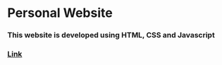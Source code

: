 # Personal Website
### This website is developed using HTML, CSS and Javascript
### [Link](https://dylansalim3.github.io/MyPersonalPortfolio/)